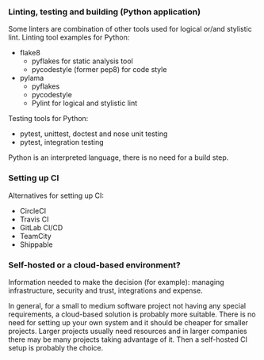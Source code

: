 ### Linting, testing and building (Python application)

Some linters are combination of other tools used for logical or/and stylistic lint. Linting tool examples for Python:

* flake8
  - pyflakes for static analysis tool 
  - pycodestyle (former pep8) for code style  
* pylama
  - pyflakes
  - pycodestyle 
  - Pylint for logical and stylistic lint

Testing tools for Python:

* pytest, unittest, doctest and nose unit testing
* pytest, integration testing

Python is an interpreted language, there is no need for a build step.

### Setting up CI

Alternatives for setting up CI:

* CircleCI
* Travis CI
* GitLab CI/CD
* TeamCity
* Shippable

### Self-hosted or a cloud-based environment?

Information needed to make the decision (for example): managing infrastructure, security and trust, integrations and expense.

In general, for a small to medium software project not having any special requirements, a cloud-based solution is probably more suitable. There is no need for setting up your own system and it should be cheaper for smaller projects. Larger projects usually need resources and in larger companies there may be many projects taking advantage of it. Then a self-hosted CI setup is probably the choice.